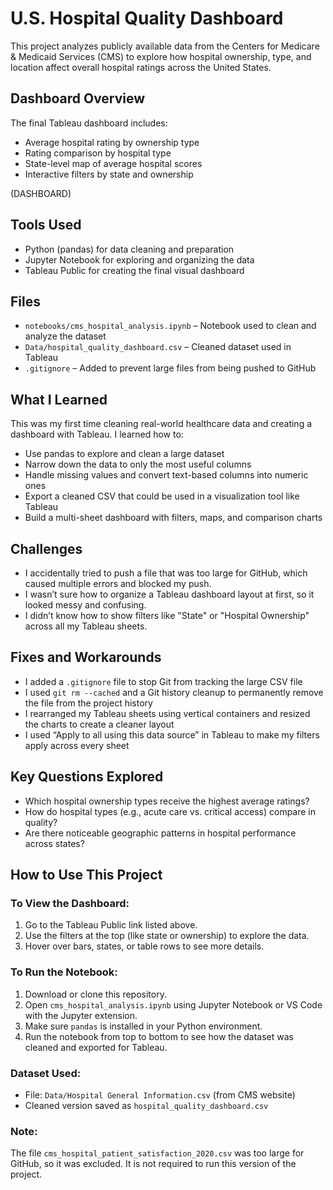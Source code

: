 # U.S. Hospital Quality Dashboard

This project analyzes publicly available data from the Centers for Medicare & Medicaid Services (CMS) to explore how hospital ownership, type, and location affect overall hospital ratings across the United States.

## Dashboard Overview

The final Tableau dashboard includes:
- Average hospital rating by ownership type
- Rating comparison by hospital type
- State-level map of average hospital scores
- Interactive filters by state and ownership

(DASHBOARD)

## Tools Used

- Python (pandas) for data cleaning and preparation
- Jupyter Notebook for exploring and organizing the data
- Tableau Public for creating the final visual dashboard

## Files

- `notebooks/cms_hospital_analysis.ipynb` – Notebook used to clean and analyze the dataset
- `Data/hospital_quality_dashboard.csv` – Cleaned dataset used in Tableau
- `.gitignore` – Added to prevent large files from being pushed to GitHub

## What I Learned

This was my first time cleaning real-world healthcare data and creating a dashboard with Tableau. I learned how to:
- Use pandas to explore and clean a large dataset
- Narrow down the data to only the most useful columns
- Handle missing values and convert text-based columns into numeric ones
- Export a cleaned CSV that could be used in a visualization tool like Tableau
- Build a multi-sheet dashboard with filters, maps, and comparison charts

## Challenges

- I accidentally tried to push a file that was too large for GitHub, which caused multiple errors and blocked my push.
- I wasn’t sure how to organize a Tableau dashboard layout at first, so it looked messy and confusing.
- I didn’t know how to show filters like "State" or "Hospital Ownership" across all my Tableau sheets.

## Fixes and Workarounds

- I added a `.gitignore` file to stop Git from tracking the large CSV file
- I used `git rm --cached` and a Git history cleanup to permanently remove the file from the project history
- I rearranged my Tableau sheets using vertical containers and resized the charts to create a cleaner layout
- I used “Apply to all using this data source” in Tableau to make my filters apply across every sheet

## Key Questions Explored

- Which hospital ownership types receive the highest average ratings?
- How do hospital types (e.g., acute care vs. critical access) compare in quality?
- Are there noticeable geographic patterns in hospital performance across states?

## How to Use This Project

### To View the Dashboard:
1. Go to the Tableau Public link listed above.
2. Use the filters at the top (like state or ownership) to explore the data.
3. Hover over bars, states, or table rows to see more details.

### To Run the Notebook:
1. Download or clone this repository.
2. Open `cms_hospital_analysis.ipynb` using Jupyter Notebook or VS Code with the Jupyter extension.
3. Make sure `pandas` is installed in your Python environment.
4. Run the notebook from top to bottom to see how the dataset was cleaned and exported for Tableau.

### Dataset Used:
- File: `Data/Hospital General Information.csv` (from CMS website)
- Cleaned version saved as `hospital_quality_dashboard.csv`

### Note:
The file `cms_hospital_patient_satisfaction_2020.csv` was too large for GitHub, so it was excluded. It is not required to run this version of the project.
